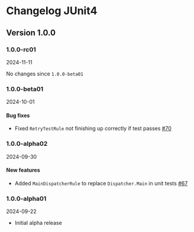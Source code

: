 # Changelog JUnit4

## Version 1.0.0

### 1.0.0-rc01

2024-11-11 

No changes since `1.0.0-beta01`

### 1.0.0-beta01

2024-10-01

#### Bug fixes

- Fixed `RetryTestRule` not finishing up correctly if test passes [#70](https://github.com/rubensousa/Carioca/pull/70)

### 1.0.0-alpha02

2024-09-30

#### New features

- Added `MainDispatcherRule` to replace `Dispatcher.Main` in unit tests [#67](https://github.com/rubensousa/Carioca/pull/67)

### 1.0.0-alpha01

2024-09-22

- Initial alpha release